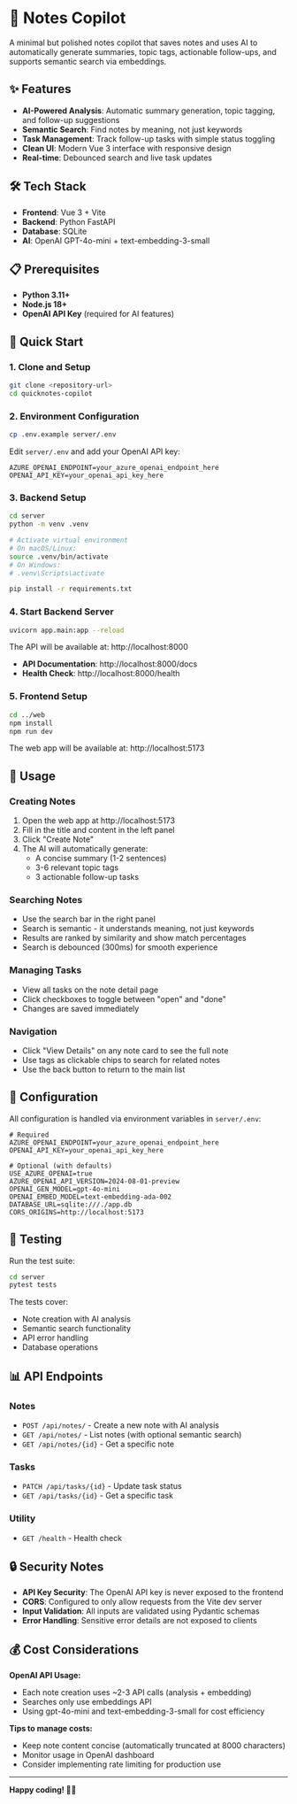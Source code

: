 # 📝 Notes Copilot

A minimal but polished notes copilot that saves notes and uses AI to automatically generate summaries, topic tags, actionable follow-ups, and supports semantic search via embeddings.

## ✨ Features

- **AI-Powered Analysis**: Automatic summary generation, topic tagging, and follow-up suggestions
- **Semantic Search**: Find notes by meaning, not just keywords
- **Task Management**: Track follow-up tasks with simple status toggling
- **Clean UI**: Modern Vue 3 interface with responsive design
- **Real-time**: Debounced search and live task updates

## 🛠 Tech Stack

- **Frontend**: Vue 3 + Vite
- **Backend**: Python FastAPI
- **Database**: SQLite
- **AI**: OpenAI GPT-4o-mini + text-embedding-3-small

## 📋 Prerequisites

- **Python 3.11+**
- **Node.js 18+**
- **OpenAI API Key** (required for AI features)

## 🚀 Quick Start

### 1. Clone and Setup

```bash
git clone <repository-url>
cd quicknotes-copilot
```

### 2. Environment Configuration

```bash
cp .env.example server/.env
```

Edit `server/.env` and add your OpenAI API key:

```env
AZURE_OPENAI_ENDPOINT=your_azure_openai_endpoint_here
OPENAI_API_KEY=your_openai_api_key_here
```

### 3. Backend Setup

```bash
cd server
python -m venv .venv

# Activate virtual environment
# On macOS/Linux:
source .venv/bin/activate
# On Windows:
# .venv\Scripts\activate

pip install -r requirements.txt
```

### 4. Start Backend Server

```bash
uvicorn app.main:app --reload
```

The API will be available at: http://localhost:8000

- **API Documentation**: http://localhost:8000/docs
- **Health Check**: http://localhost:8000/health

### 5. Frontend Setup

```bash
cd ../web
npm install
npm run dev
```

The web app will be available at: http://localhost:5173

## 📖 Usage

### Creating Notes

1. Open the web app at http://localhost:5173
2. Fill in the title and content in the left panel
3. Click "Create Note"
4. The AI will automatically generate:
   - A concise summary (1-2 sentences)
   - 3-6 relevant topic tags
   - 3 actionable follow-up tasks

### Searching Notes

- Use the search bar in the right panel
- Search is semantic - it understands meaning, not just keywords
- Results are ranked by similarity and show match percentages
- Search is debounced (300ms) for smooth experience

### Managing Tasks

- View all tasks on the note detail page
- Click checkboxes to toggle between "open" and "done"
- Changes are saved immediately

### Navigation

- Click "View Details" on any note card to see the full note
- Use tags as clickable chips to search for related notes
- Use the back button to return to the main list

## 🔧 Configuration

All configuration is handled via environment variables in `server/.env`:

```env
# Required
AZURE_OPENAI_ENDPOINT=your_azure_openai_endpoint_here
OPENAI_API_KEY=your_openai_api_key_here

# Optional (with defaults)
USE_AZURE_OPENAI=true
AZURE_OPENAI_API_VERSION=2024-08-01-preview
OPENAI_GEN_MODEL=gpt-4o-mini
OPENAI_EMBED_MODEL=text-embedding-ada-002
DATABASE_URL=sqlite:///./app.db
CORS_ORIGINS=http://localhost:5173
```

## 🧪 Testing

Run the test suite:

```bash
cd server
pytest tests
```

The tests cover:
- Note creation with AI analysis
- Semantic search functionality
- API error handling
- Database operations

## 📊 API Endpoints

### Notes
- `POST /api/notes/` - Create a new note with AI analysis
- `GET /api/notes/` - List notes (with optional semantic search)
- `GET /api/notes/{id}` - Get a specific note

### Tasks
- `PATCH /api/tasks/{id}` - Update task status
- `GET /api/tasks/{id}` - Get a specific task

### Utility
- `GET /health` - Health check

## 🔒 Security Notes

- **API Key Security**: The OpenAI API key is never exposed to the frontend
- **CORS**: Configured to only allow requests from the Vite dev server
- **Input Validation**: All inputs are validated using Pydantic schemas
- **Error Handling**: Sensitive error details are not exposed to clients

## 💰 Cost Considerations

**OpenAI API Usage:**
- Each note creation uses ~2-3 API calls (analysis + embedding)
- Searches only use embeddings API
- Using gpt-4o-mini and text-embedding-3-small for cost efficiency

**Tips to manage costs:**
- Keep note content concise (automatically truncated at 8000 characters)
- Monitor usage in OpenAI dashboard
- Consider implementing rate limiting for production use

---

**Happy coding! 📝✨**
